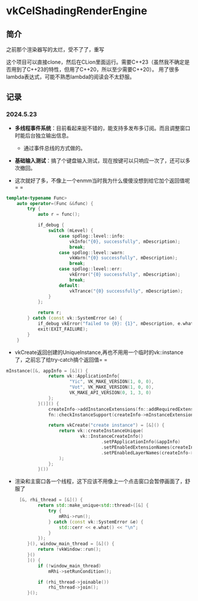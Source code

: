 # vkCelShadingRenderEngine

## 简介

之前那个渲染器写的太烂，受不了了，重写

这个项目可以直接clone，然后在CLion里面运行。需要C++23（虽然我不确定是否用到了C++23的特性，但用了C++20，所以至少需要C++20）。
用了很多lambda表达式，可能不熟悉lambda的阅读会不太舒服。

## 记录

### 2024.5.23

- **多线程事件系统**：目前看起来挺不错的，能支持多发布多订阅。而且调整窗口时能后台独立输出信息。
  - 通过事件总线的方式做的。
- **基础输入测试**：搞了个键盘输入测试，现在按键可以只响应一次了，还可以多次撤回。


- 这次就好了多，不像上一个enmm当时我为什么傻傻没想到给它加个返回值呢= =
```c++
template<typename Func>
    auto operator=(Func &&func) {
        try {
            auto r = func();

            if_debug {
                switch (mLevel) {
                    case spdlog::level::info:
                        vkInfo("{0}, successfully", mDescription);
                        break;
                    case spdlog::level::warn:
                        vkWarn("{0} successfully", mDescription);
                        break;
                    case spdlog::level::err:
                        vkError("{0} successfully", mDescription);
                        break;
                    default:
                        vkTrance("{0} successfully", mDescription);
                }
            };

            return r;
        } catch (const vk::SystemError &e) {
            if_debug vkError("failed to {0}: {1}", mDescription, e.what());
            exit(EXIT_FAILURE);
        }
    }
```
- vkCreate返回创建的UniqueInstance,再也不用用一个临时的vk::instance了，之前忘了给try-catch搞个返回值= =
```c++
mInstance([&, appInfo = [&]() {
                return vk::ApplicationInfo{
                        "Yic", VK_MAKE_VERSION(1, 0, 0),
                        "Vot", VK_MAKE_VERSION(1, 0, 0),
                        VK_MAKE_API_VERSION(0, 1, 3, 0)
                };
            }()]() {
                createInfo->addInstanceExtensions(fn::addRequiredExtensions());
                fn::checkInstanceSupport(createInfo->mInstanceExtensions, createInfo->mInstanceLayers);

                return vkCreate("create instance") = [&]() {
                    return vk::createInstanceUnique(
                            vk::InstanceCreateInfo()
                                    .setPApplicationInfo(&appInfo)
                                    .setPEnabledExtensionNames(createInfo->mInstanceExtensions)
                                    .setPEnabledLayerNames(createInfo->mInstanceLayers)
                    );
                };
            }())
```
- 渲染和主窗口各一个线程，这下应该不用像上一个点击窗口会暂停画面了，舒服了
```c++
     [&, rhi_thread = [&]() {
            return std::make_unique<std::thread>([&] {
                try {
                    mRhi->run();
                } catch (const vk::SystemError &e) {
                    std::cerr << e.what() << "\n";
                }
            });
        }(), window_main_thread = [&]() {
            return !vkWindow::run();
        }()
        ]() {
            if (!window_main_thread)
                mRhi->setRunCondition();

            if (rhi_thread->joinable())
                rhi_thread->join();
        }();
```





